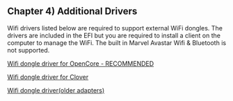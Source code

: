 ## Chapter 4) Additional Drivers


Wifi drivers listed below are required to support external WiFi dongles. The drivers are included in the EFI but you are required to install a client on the computer to manage the WiFi. 
The built in Marvel Avastar Wifi & Bluetooth is not supported. 

[Wifi dongle driver for OpenCore - RECOMMENDED](https://github.com/chris1111/Wireless-USB-Big-Sur-Adapter)

[Wifi dongle driver for Clover](https://github.com/chris1111/Wireless-USB-Adapter-Clover)

[Wifi dongle driver(older adapters)](https://github.com/chris1111/Wireless-Ralink-Panel-Utility)

